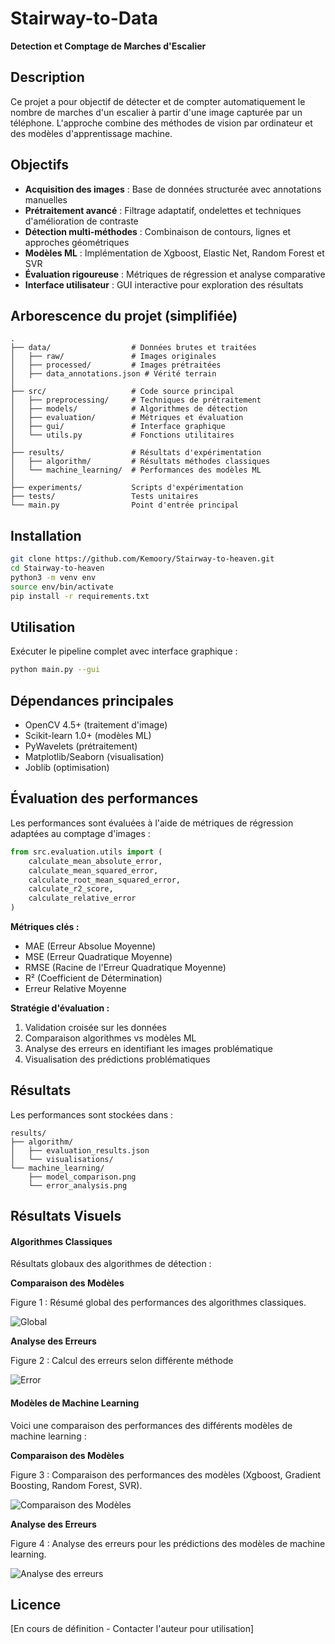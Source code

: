 # Stairway-to-Data

__Detection et Comptage de Marches d'Escalier__

## Description
Ce projet a pour objectif de détecter et de compter automatiquement le nombre de marches d'un escalier à partir d'une image capturée par un téléphone. L'approche combine des méthodes de vision par ordinateur et des modèles d'apprentissage machine.

## Objectifs
- **Acquisition des images** : Base de données structurée avec annotations manuelles
- **Prétraitement avancé** : Filtrage adaptatif, ondelettes et techniques d'amélioration de contraste
- **Détection multi-méthodes** : Combinaison de contours, lignes et approches géométriques
- **Modèles ML** : Implémentation de Xgboost, Elastic Net, Random Forest et SVR
- **Évaluation rigoureuse** : Métriques de régression et analyse comparative
- **Interface utilisateur** : GUI interactive pour exploration des résultats

## Arborescence du projet (simplifiée)
```
.
├── data/                  # Données brutes et traitées
│   ├── raw/               # Images originales
│   ├── processed/         # Images prétraitées
│   ├── data_annotations.json # Vérité terrain
│ 
├── src/                   # Code source principal
│   ├── preprocessing/     # Techniques de prétraitement
│   ├── models/            # Algorithmes de détection
│   ├── evaluation/        # Métriques et évaluation
│   ├── gui/               # Interface graphique
│   └── utils.py           # Fonctions utilitaires
│
├── results/               # Résultats d'expérimentation
│   ├── algorithm/         # Résultats méthodes classiques
│   └── machine_learning/  # Performances des modèles ML
│
├── experiments/           Scripts d'expérimentation
├── tests/                 Tests unitaires
└── main.py                Point d'entrée principal
```

## Installation
```bash
git clone https://github.com/Kemoory/Stairway-to-heaven.git
cd Stairway-to-heaven
python3 -m venv env
source env/bin/activate
pip install -r requirements.txt
```

## Utilisation
Exécuter le pipeline complet avec interface graphique :
```bash
python main.py --gui
```

## Dépendances principales
- OpenCV 4.5+ (traitement d'image)
- Scikit-learn 1.0+ (modèles ML)
- PyWavelets (prétraitement)
- Matplotlib/Seaborn (visualisation)
- Joblib (optimisation)

## Évaluation des performances
Les performances sont évaluées à l'aide de métriques de régression adaptées au comptage d'images :

```python
from src.evaluation.utils import (
    calculate_mean_absolute_error,
    calculate_mean_squared_error,
    calculate_root_mean_squared_error,
    calculate_r2_score,
    calculate_relative_error
)
```

**Métriques clés :**
- MAE (Erreur Absolue Moyenne)
- MSE (Erreur Quadratique Moyenne)
- RMSE (Racine de l'Erreur Quadratique Moyenne)
- R² (Coefficient de Détermination)
- Erreur Relative Moyenne

**Stratégie d'évaluation :**
1. Validation croisée sur les données
2. Comparaison algorithmes vs modèles ML
3. Analyse des erreurs en identifiant les images problématique
4. Visualisation des prédictions problématiques

## Résultats
Les performances sont stockées dans :
```
results/
├── algorithm/
│   ├── evaluation_results.json
│   └── visualisations/
└── machine_learning/
    ├── model_comparison.png
    └── error_analysis.png
```

## Résultats Visuels

#### Algorithmes Classiques

Résultats globaux des algorithmes de détection :

**Comparaison des Modèles**

Figure 1 : Résumé global des performances des algorithmes classiques.

![Global](results/visualisation/algorithm/model_evaluation/overall_summary.png)

**Analyse des Erreurs**

Figure 2 : Calcul des erreurs selon différente méthode

![Error](results/visualisation/algorithm/model_evaluation/Figure_1.png)

#### Modèles de Machine Learning

Voici une comparaison des performances des différents modèles de machine learning :

**Comparaison des Modèles**

Figure 3 : Comparaison des performances des modèles (Xgboost, Gradient Boosting, Random Forest, SVR).

![Comparaison des Modèles](results/visualisation/machine_learning/model_evaluations/model_comparison.png)


**Analyse des Erreurs**

Figure 4 : Analyse des erreurs pour les prédictions des modèles de machine learning.

![Analyse des erreurs](results/visualisation/machine_learning/model_evaluations/comprehensive_model_comparison.png)

## Licence
[En cours de définition - Contacter l'auteur pour utilisation]
